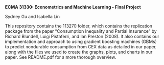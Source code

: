**ECMA 31330: Econometrics and Machine Learning - Final Project**

Sydney Gu and Isabella Lin

This repository contains the 113270 folder, which contains the replication package from the paper “Consumption Inequality and Partial Insurance” by Richard Blundell, Luigi Pistaferri, and Ian Preston (2008). It also contains our implementation and approach to using gradient boosting machines (GBMs) to predict nondurable consumption from CEX data as detailed in our paper, along with the files we used to create the graphs, plots, and charts in our paper. See README.pdf for a more thorough overview.
